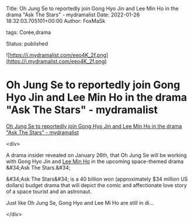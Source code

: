 Title: Oh Jung Se to reportedly join Gong Hyo Jin and Lee Min Ho in the drama &#34;Ask The Stars&#34; - mydramalist
Date: 2022-01-26 18:32:03.705101+00:00
Author: FoxMaSk 

tags: Corée,drama

Status: published


![https://i.mydramalist.com/eeo4K_2f.png](https://i.mydramalist.com/eeo4K_2f.png)


# Oh Jung Se to reportedly join Gong Hyo Jin and Lee Min Ho in the drama &#34;Ask The Stars&#34; - mydramalist

[Oh Jung Se to reportedly join Gong Hyo Jin and Lee Min Ho in the drama &#34;Ask The Stars&#34; - mydramalist](https://mydramalist.com/article/oh-jung-se-to-reportedly-join-gong-hyo-jin-and-lee-min-ho-in-the-drama-ask-the-stars)

&lt;div&gt;

A drama insider revealed on January 26th, that Oh Jung Se will be
working with Gong Hyo Jin and [Lee Min
Ho](https://mydramalist.com/people/232-lee-min-ho) in the upcoming
space-themed drama \&#34;Ask The Stars.\&#34; 

\&#34;Ask The Stars\&#34; is a 40 billion won (approximately \$34 million US
dollars) budget drama that will depict the comic and affectionate love
story of a space tourist and an astronaut. 

Just like Oh Jung Se, Gong Hyo and Lee Mi Ho are still in di...

&lt;/div&gt;
